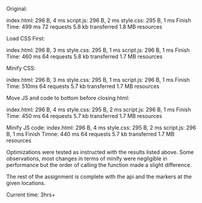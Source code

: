 Original: 

index.html: 296 B, 4 ms
script.js: 296 B, 2 ms
style.css: 295 B, 1 ms
Finish Time: 499 ms
72 requests
5.8 kb transferred
1.8 MB resources


Load CSS First:

index.html: 296 B, 3 ms
style.css: 295 B, 1 ms
script.js: 296 B, 1 ms
Finish Time: 460 ms
64 requests
5.8 kb transferred
1.7 MB resources

Minify CSS:

index.html: 296 B, 3 ms
style.css: 295 B, 1 ms
script.js: 296 B, 1 ms
Finish Time: 510ms
64 requests
5.7 kb transferred
1.7 MB resources

Move JS and code to bottom before closing html:

index.html: 296 B, 4 ms
style.css: 295 B, 2 ms
script.js: 296 B, 1 ms
Finish Time: 450 ms
64 requests
5.7 kb transferred
1.7 MB resources

Minify JS code:
index.html: 296 B, 4 ms
style.css: 295 B, 2 ms
script.js: 296 B, 1 ms
Finish Timne: 440 ms
64 requests
5.7 kb transferred
1.7 MB resources

Optimizations were tested as instructed with the results listed above. Some observations, most changes in terms of minify were negligible in performance but 
the order of calling the function made a slight difference.

The rest of the assignment is complete with the api and the
markers at the given locations. 


Current time: 3hrs+